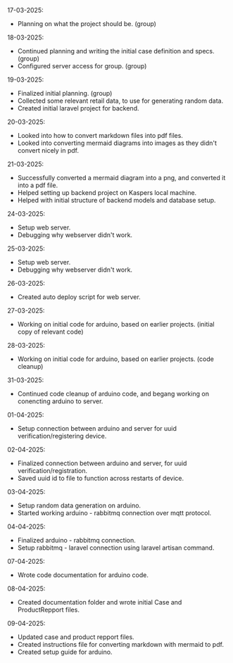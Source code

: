 17-03-2025:
- Planning on what the project should be. (group)

18-03-2025:
- Continued planning and writing the initial case definition and specs. (group)
- Configured server access for group. (group)

19-03-2025:
- Finalized initial planning. (group)
- Collected some relevant retail data, to use for generating random data. 
- Created initial laravel project for backend.

20-03-2025:
- Looked into how to convert markdown files into pdf files.
- Looked into converting mermaid diagrams into images as they didn't convert nicely in pdf.

21-03-2025:
- Successfully converted a mermaid diagram into a png, and converted it into a pdf file.
- Helped setting up backend project on Kaspers local machine.
- Helped with initial structure of backend models and database setup.

24-03-2025:
- Setup web server.
- Debugging why webserver didn't work.

25-03-2025:
- Setup web server.
- Debugging why webserver didn't work.

26-03-2025:
- Created auto deploy script for web server.

27-03-2025:
- Working on initial code for arduino, based on earlier projects. (initial copy of relevant code)

28-03-2025:
- Working on initial code for arduino, based on earlier projects. (code cleanup)

31-03-2025:
- Continued code cleanup of arduino code, and begang working on conencting arduino to server. 

01-04-2025:
- Setup connection between arduino and server for uuid verification/registering device.

02-04-2025:
- Finalized connection between arduino and server, for uuid verification/registration.
- Saved uuid id to file to function across restarts of device.

03-04-2025:
- Setup random data generation on arduino.
- Started working arduino - rabbitmq connection over mqtt protocol.

04-04-2025:
- Finalized arduino - rabbitmq connection.
- Setup rabbitmq - laravel connection using laravel artisan command.

07-04-2025:
- Wrote code documentation for arduino code.

08-04-2025:
- Created documentation folder and wrote initial Case and ProductRepport files.

09-04-2025:
- Updated case and product repport files.
- Created instructions file for converting markdown with mermaid to pdf.
- Created setup guide for arduino.
